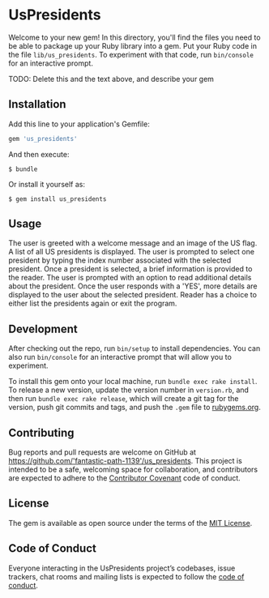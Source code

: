 # UsPresidents

Welcome to your new gem! In this directory, you'll find the files you need to be able to package up your Ruby library into a gem. Put your Ruby code in the file `lib/us_presidents`. To experiment with that code, run `bin/console` for an interactive prompt.

TODO: Delete this and the text above, and describe your gem

## Installation

Add this line to your application's Gemfile:

```ruby
gem 'us_presidents'
```

And then execute:

    $ bundle

Or install it yourself as:

    $ gem install us_presidents

## Usage

The user is greeted with a welcome message and an image of the US flag. A list of all US presidents is displayed. The user is prompted to select one president by typing the index number associated with the selected president. Once a president is selected, a brief information is provided to the reader. The user is prompted with an option to read additional details about the president. Once the user responds with a 'YES', more details are displayed to the user about the selected president. Reader has a choice to either list the presidents again or exit the program.

## Development

After checking out the repo, run `bin/setup` to install dependencies. You can also run `bin/console` for an interactive prompt that will allow you to experiment.

To install this gem onto your local machine, run `bundle exec rake install`. To release a new version, update the version number in `version.rb`, and then run `bundle exec rake release`, which will create a git tag for the version, push git commits and tags, and push the `.gem` file to [rubygems.org](https://rubygems.org).

## Contributing

Bug reports and pull requests are welcome on GitHub at https://github.com/'fantastic-path-1139'/us_presidents. This project is intended to be a safe, welcoming space for collaboration, and contributors are expected to adhere to the [Contributor Covenant](http://contributor-covenant.org) code of conduct.

## License

The gem is available as open source under the terms of the [MIT License](https://opensource.org/licenses/MIT).

## Code of Conduct

Everyone interacting in the UsPresidents project’s codebases, issue trackers, chat rooms and mailing lists is expected to follow the [code of conduct](https://github.com/'fantastic-path-1139'/us_presidents/blob/master/CODE_OF_CONDUCT.md).
